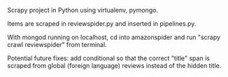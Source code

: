 Scrapy project in Python using virtualenv, pymongo. 

Items are scraped in reviewspider.py and inserted in pipelines.py. 

With mongod running on localhost, cd into amazonspider and run "scrapy crawl reviewspider" from terminal.

Potential future fixes: add conditional so that the correct "title" span is scraped from global (foreign language) reviews instead of the hidden title.

